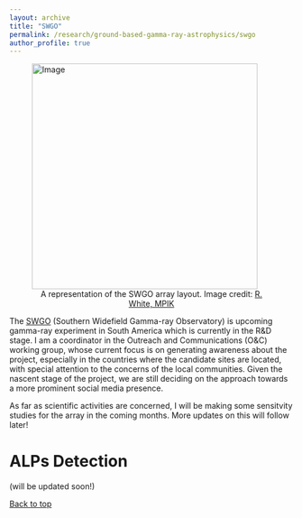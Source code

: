 ```yaml
---
layout: archive
title: "SWGO"
permalink: /research/ground-based-gamma-ray-astrophysics/swgo
author_profile: true
---
```


<figure>
  <img src="https://www.swgo.org/SWGOWiki/lib/exe/fetch.php?media=wiki:swgo_imagesmain_rw.png" alt="Image" width=400/>
  <figcaption style="font-size: 14px; text-align: center;"> A representation of the SWGO array layout. Image credit: <a href="https://www.swgo.org/SWGOWiki/doku.php" target="_blank">R. White, MPIK</a>
  </figcaption>
</figure>

The [SWGO](https://www.swgo.org) (Southern Widefield Gamma-ray Observatory) is upcoming gamma-ray experiment in South America which is currently in the R&D stage. I am a coordinator in the Outreach and Communications (O&C) working group, whose current focus is on generating awareness about the project, especially in the countries where the candidate sites are located, with special attention to the concerns of the local communities. Given the nascent stage of the project, we are still deciding on the approach towards a more prominent social media presence. 

As far as scientific activities are concerned, I will be making some sensitvity studies for the array in the coming months. More updates on this will follow later!

# ALPs Detection

(will be updated soon!)

[Back to top](#)
